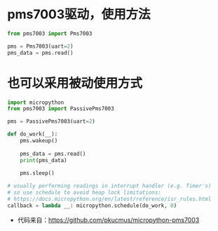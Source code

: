 # pms7003驱动，使用方法
```python
from pms7003 import Pms7003

pms = Pms7003(uart=2)
pms_data = pms.read()
```

# 也可以采用被动使用方式
```python
import micropython
from pms7003 import PassivePms7003

pms = PassivePms7003(uart=2)

def do_work(__):
    pms.wakeup()
    
    pms_data = pms.read()
    print(pms_data)
    
    pms.sleep()

# usually performing readings in interrupt handler (e.g. Timer's)
# so use schedule to avoid heap lock limitations:
# https://docs.micropython.org/en/latest/reference/isr_rules.html
callback = lambda __: micropython.schedule(do_work, 0)
```

* 代码来自：https://github.com/pkucmus/micropython-pms7003